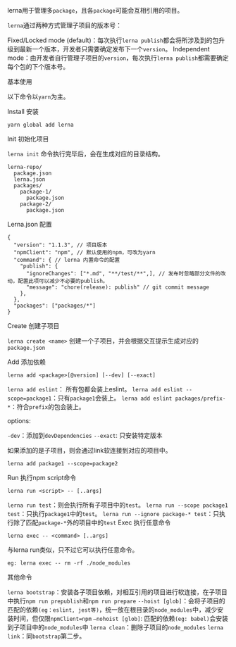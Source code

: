 lerna用于管理多`package`，且各`package`可能会互相引用的项目。

`lerna`通过两种方式管理子项目的版本号：

Fixed/Locked mode (default)：每次执行`lerna publish`都会将所涉及到的包升级到最新一个版本，开发者只需要确定发布下一个`version`。
Independent mode：由开发者自行管理子项目的`version`，每次执行`lerna publish`都需要确定每个包的下个版本号。

基本使用

以下命令以`yarn`为主。

Install 安装

`yarn global add lerna`

Init 初始化项目

`lerna init`
命令执行完毕后，会在生成对应的目录结构。

```
lerna-repo/
  package.json
  lerna.json
  packages/
    package-1/
      package.json
    package-2/
      package.json
```

Lerna.json 配置

```
{
  "version": "1.1.3", // 项目版本
  "npmClient": "npm", // 默认使用的npm，可改为yarn
  "command": { // lerna 内置命令的配置
    "publish": {
      "ignoreChanges": ["*.md", "**/test/**",], // 发布时忽略部分文件的改动，配置此项可以减少不必要的publish。
      "message": "chore(release): publish" // git commit message
    },
  },
  "packages": ["packages/*"]
}
```
Create 创建子项目

`lerna create <name>`
创建一个子项目，并会根据交互提示生成对应的`package.json`

Add 添加依赖

`lerna add <package>[@version] [--dev] [--exact]`

`lerna add eslint`： 所有包都会装上eslint。
`lerna add eslint --scope=package1`：只有`package1`会装上。
`lerna add eslint packages/prefix-*`：符合`prefix`的包会装上。

options:

`-dev`：添加到`devDependencies`
`--exact`: 只安装特定版本

如果添加的是子项目，则会通过link软连接到对应的项目中。

`lerna add package1 --scope=package2`

Run 执行npm script命令

`lerna run <script> -- [..args]`

`lerna run test`：则会执行所有子项目中的`test`。
`lerna run --scope package1 test`：只执行`package1`中的`test`。
`lerna run --ignore package-* test`：只执行除了匹配`package-*`外的项目中的`test`
Exec 执行任意命令

`lerna exec -- <command> [..args]`

与lerna run类似，只不过它可以执行任意命令。

`eg: lerna exec -- rm -rf ./node_modules`

其他命令

`lerna bootstrap`：安装各子项目依赖，对相互引用的项目进行软连接，在子项目中执行`npm run prepublish`和`npm run prepare`
`--hoist [glob]`：会将子项目的匹配的依赖`(eg：eslint, jest等)`，统一放在根目录的`node_modules`中，减少安装时间，但仅限`npmClient=npm`
`—nohoist [glob]`: 匹配的依赖`(eg: babel)`会安装到子项目中的`node_modules`中
`lerna clean`：删除子项目的`node_modules`
`lerna link`：同`bootstrap`第二步。
